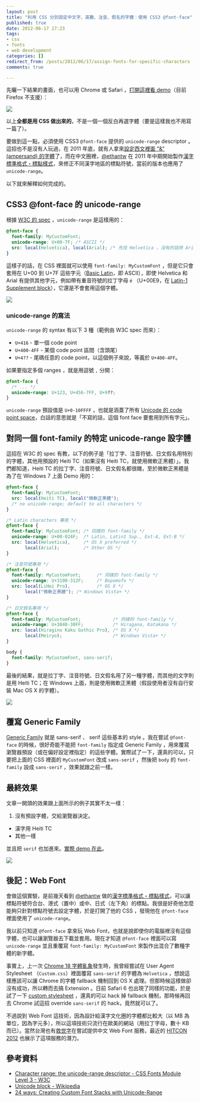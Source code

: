 ```yaml
---
layout: post
title: "利用 CSS 分別設定中文字、英數、注音、假名的字體：使用 CSS3 @font-face"
published: true
date: 2012-06-17 17:23
tags:
- css
- fonts
- web development
categories: []
redirect_from: /posts/2012/06/17/assign-fonts-for-specific-characters
comments: true

---
```



先曬一下結果的畫面，也可以用 Chrome 或 Safari ，[打開這裡看 demo](http://playground.yorkxin.org/mixed-font-face/)（目前 Firefox 不支援）：

[![](http://cl.ly/0I3q2y0k2r2M212C3u3o/Screen%20Shot%202012-06-17%20at%2017.51.48.png)](http://cl.ly/0I3q2y0k2r2M212C3u3o)

以上**全都是用 CSS 做出來的**，不是一個一個反白再選字體（要是這樣我也不用寫一篇了）。

要做到這一點，必須使用 CSS3 `@font-face` 提供的 `unicode-range` descriptor 。這招也不是沒有人玩過，在 2011 年底，就有人拿來[設定西文裡面 "&amp;" (ampersand) 的字體](http://24ways.org/2011/unicode-range)了，而在中文圈裡，[@ethantw](https://twitter.com/ethantw) 在 2011 年中期開始製作[漢字標準格式・標點樣式](http://ethantw.net/lab/han/biaodian_fuhao_yangshi.html)，來修正不同漢字地區的標點符號，當前的版本也應用了 `unicode-range`。

以下就來解釋如何完成的。

<!-- more -->

## CSS3 @font-face 的 unicode-range

根據 [W3C 的 spec](http://www.w3.org/TR/css3-fonts/#descdef-unicode-range) ，`unicode-range` 是這樣用的：

```css
@font-face {
  font-family: MyCustomFont;
  unicode-range: U+00-7F; /* ASCII */
  src: local(Helvetica), local(Arial); /* 先找 Helvetica ，沒有的話用 Arial */
}
```

這樣子的話，在 CSS 裡面就可以使用 `font-family: MyCustomFont` ，但是它只會套用在 U+00 到 U+7F 這些字元（[Basic Latin](http://en.wikipedia.org/wiki/Basic_Latin_%28Unicode_block%29)，即 ASCII），即使 Helvetica 和 Arial 有提供其他字元，例如帶有重音符號的拉丁字母 `é` （U+00E9，在 [Latin-1 Supplement block](http://en.wikipedia.org/wiki/Latin-1_Supplement_%28Unicode_block%29)），它還是不會套用這個字體。

![](http://cl.ly/1v0z3n2N1Y0E3g0R0X3B/Screen%20Shot%202012-06-17%20at%2021.36.01.png)

### unicode-range 的寫法

`unicode-range` 的 syntax 有以下 3 種（範例由 W3C spec 而來）：

- `U+416` - 單一個 code point
- `U+400-4FF` - 某個 code point 區間（含頭尾）
- `U+4??` - 尾碼任意的 code point，以這個例子來說，等義於 `U+400-4FF`。

如果要指定多個 ranges ，就是用逗號 `,` 分開：

```css
@font-face {
  /* ... */
  unicode-range: U+123, U+456-7FF, U+9??;
}
```

`unicode-range` 預設值是 `U+0-10FFFF` ，也就是涵蓋了所有 [Unicode 的 code point space](http://en.wikipedia.org/wiki/Unicode_block)，白話的意思就是「不寫的話，這個 font face 要套用到所有字元」。

## 對同一個 font-family 的特定 unicode-range 設字體

這招在 W3C 的 spec 有教，以下的例子是「拉丁字、注音符號、日文假名用特別的字體，其他用預設的 Heiti TC（如果沒有 Heiti TC，就使用微軟正黑體）」。我們都知道，Heiti TC 的拉丁字、注音符號、日文假名都很醜，至於微軟正黑體是為了在 Windows 7 上面 Demo 用的：

```css
@font-face {
  font-family: MyCustomFont;
  src: local(Heiti TC), local("微軟正黑體");
  /* no unicode-range; default to all characters */
}

/* Latin characters 專用 */
@font-face {
  font-family: MyCustomFont; /* 同樣的 font-family */
  unicode-range: U+00-024F;  /* Latin, Latin1 Sup., Ext-A, Ext-B */
  src: local(Helvetica),     /* OS X preferred */
       local(Arial);         /* Other OS */
}

/* 注音符號專用 */
@font-face {
  font-family: MyCustomFont;      /* 同樣的 font-family */
  unicode-range: U+3100-312F;     /* Bopomofo */
  src: local(LiHei Pro),          /* OS X */
       local("微軟正黑體"); /* Windows Vista+ */
}

/* 日文假名專用 */
@font-face {
  font-family: MyCustomFont;            /* 同樣的 font-family */
  unicode-range: U+3040-30FF;           /* Hiragana, Katakana */
  src: local(Hiragino Kaku Gothic Pro), /* OS X */
       local(Meiryo);                   /* Windows Vista+ */
}

body {
  font-family: MyCustomFont, sans-serif;
}
```

最後的結果，就是拉丁字、注音符號、日文假名用了另一種字體，而其他的文字則是用 Heiti TC；在 Windows 上面，則是使用微軟正黑體（假設使用者沒有自行安裝 Mac OS X 的字體）。

[![](http://cl.ly/3b2L352q1J1o2v2S0d2p/Screen%20Shot%202012-06-17%20at%2021.42.43.png)](http://cl.ly/3b2L352q1J1o2v2S0d2p)

## 覆寫 Generic Family

[Generic Family](http://www.w3.org/TR/css3-fonts/#generic-font-families) 就是 sans-serif 、 serif 這些基本的 style 。我在嘗試 `@font-face` 的時候，很好奇能不能把 `font-family` 指定成 Generic Family ，用來覆寫瀏覽器預設（或在偏好設定裡指定）的這些字體。實際試了一下，還真的可以，只要把上面的 CSS 裡面的 `MyCustomFont` 改成 `sans-serif` ，然後把 `body` 的 `font-family` 設成 `sans-serif` ，效果就跟之前一樣。

## 最終效果

文章一開頭的效果跟上面所示的例子其實不太一樣：

1. 沒有預設字體，交給瀏覽器決定。
- 漢字用 Heiti TC
- 其他一樣

並且把 `serif` 也加進來。[實際 demo 在此](http://playground.yorkxin.org/mixed-font-face/)。

[![](http://cl.ly/0I3q2y0k2r2M212C3u3o/Screen%20Shot%202012-06-17%20at%2017.51.48.png)](http://cl.ly/0I3q2y0k2r2M212C3u3o)

## 後記：Web Font

會做這個實驗，是前幾天看到 [@ethantw](https://twitter.com/ethantw) 做的[漢字標準格式・標點樣式](http://ethantw.net/lab/han/biaodian_fuhao_yangshi.html)，可以讓標點符號符合台、港式（置中）或中、日式（左下角）的標點。我很是好奇他怎麼能夠只針對標點符號去設定字體，於是打開了他的 CSS ，發現他在 `@font-face` 裡面使用了 `unicode-range`。

我以前只知道 `@font-face` 拿來玩 Web Font，也就是說即使你的電腦裡沒有這個字體，也可以讓瀏覽器去下載並套用。現在才知道 `@font-face` 裡面可以寫 `unicode-range` 並且重覆寫 `font-family: MyCustomFont` 來製作出混合了數種字體的新字體。

事實上，上一次 [Chrome 18 字體亂象](http://blog.yorkxin.org/2012/05/03/chrome-18-chinese-font-fail-and-solution/)發生時，我曾經嘗試在 User Agent Stylesheet （`Custom.css`）裡面覆寫 `sans-serif` 的字體為 `Helvetica` ，想說這樣應該可以讓 Chrome 的字體 fallback 機制回到 OS X 處理。但那時候這樣做卻沒有成功，所以轉而去搞 Extension 。日前 Safari 6 也出現了同樣的功能，於是試了一下 [custom stylesheet](http://blog.yorkxin.org/2012/06/17/safari-6-per-script-font-fallback/) ，還真的可以 hack 掉 fallback 機制，那時候再回去 Chrome 試這招 override `sans-serif` 的 hack，竟然就可以了。

不過說到 Web Font 這技術，因為設計給漢字文化圈的字體都比較大（以 MB 為單位，因為字元多），所以這項技術只流行在歐美的網站（用拉丁字母，數十 KB 而已）。當然台灣也有[救世字](http://www.justfont.com/)在嘗試提供中文 Web Font 服務，最近的 [HITCON 2012](http://hitcon.org/2012/) 也展示了這項服務的潛力。

## 參考資料
- [Character range: the unicode-range descriptor - CSS Fonts Module Level 3 - W3C](http://www.w3.org/TR/css3-fonts/#descdef-unicode-range)
- [Unicode block - Wikipedia](http://en.wikipedia.org/wiki/Unicode_block)
- [24 ways: Creating Custom Font Stacks with Unicode-Range](http://24ways.org/2011/unicode-range)

